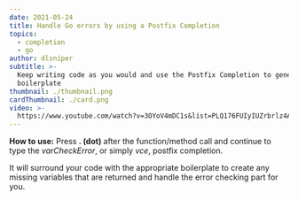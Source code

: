 ```yaml
---
date: 2021-05-24
title: Handle Go errors by using a Postfix Completion
topics:
  - completion
  - go
author: dlsniper
subtitle: >-
  Keep writing code as you would and use the Postfix Completion to generate the
  boilerplate
thumbnail: ./thumbnail.png
cardThumbnail: ./card.png
video: >-
  https://www.youtube.com/watch?v=3OYoV4mDC1s&list=PLQ176FUIyIUZrbrlz4AY1V8VzBJKZyVlW&index=67
---
```


**How to use:**
Press **. (dot)** after the function/method call and continue to type the _varCheckError_, or simply _vce_, postfix completion.

It will surround your code with the appropriate boilerplate to create any missing variables that are returned and handle the error checking part for you.
